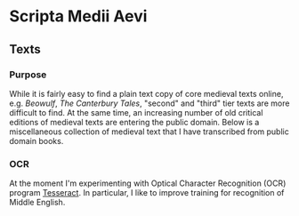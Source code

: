 # Scripta Medii Aevi

## Texts



### Purpose
While it is fairly easy to find a plain text copy of core medieval texts online, e.g. *Beowulf*, *The Canterbury Tales*, "second" and "third" tier texts are more difficult to find. At the same time, an increasing number of old critical editions of medieval texts are entering the public domain. Below is a miscellaneous collection of medieval text that I have transcribed from public domain books.

### OCR
At the moment I'm experimenting with Optical Character Recognition (OCR) program [Tesseract](https://github.com/tesseract-ocr/tesseract). In particular, I like to improve training for recognition of Middle English.
